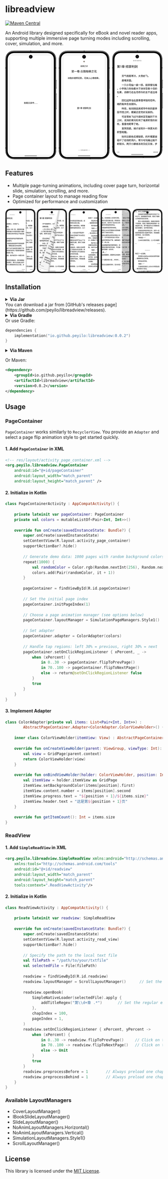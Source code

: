 # libreadview

[![Maven Central](https://maven-badges.herokuapp.com/maven-central/io.github.peyilo/libreadview/badge.svg)](https://maven-badges.herokuapp.com/maven-central/io.github.peyilo/libreadview)

An Android library designed specifically for eBook and novel reader apps, supporting multiple immersive page turning modes including scrolling, cover, simulation, and more.

![readview_loading](./images/readview_loading.png)

## Features

- Multiple page-turning animations, including cover page turn, horizontal slide, simulation, scrolling, and more.
- Page container layout to manage reading flow
- Optimized for performance and customization

![readview_page_turning](./images/readview_page_turning.png)

## Installation

<details>
<summary><b>Via Jar</b></summary></details>
You can download a jar from [GitHub's releases page](https://github.com/peyilo/libreadview/releases).


<details>
<summary><b>Via Gradle</b></summary></details>
Or use Gradle: 

```kotlin
dependencies {
    implementation("io.github.peyilo:libreadview:0.0.2")
}
```
<details> <summary><b>Via Maven</b></summary></details>

Or Maven:

```xml
<dependency>
    <groupId>io.github.peyilo</groupId>
    <artifactId>libreadview</artifactId>
    <version>0.0.2</version>
</dependency>
```

## Usage

### PageContainer

`PageContainer` works similarly to `RecyclerView`. You provide an `Adapter` and select a page flip animation style to get started quickly.

#### 1. Add `PageContainer` in XML

```xml
<!-- res/layout/activity_page_container.xml -->
<org.peyilo.libreadview.PageContainer
    android:id="@+id/pageContainer"
    android:layout_width="match_parent"
    android:layout_height="match_parent" />
```

####  2. Initialize in Kotlin

```kotlin
class PageContainerActivity : AppCompatActivity() {

    private lateinit var pageContainer: PageContainer
    private val colors = mutableListOf<Pair<Int, Int>>()

    override fun onCreate(savedInstanceState: Bundle?) {
        super.onCreate(savedInstanceState)
        setContentView(R.layout.activity_page_container)
        supportActionBar?.hide()

        // Generate demo data: 1000 pages with random background colors and numbers
        repeat(1000) {
            val randomColor = Color.rgb(Random.nextInt(256), Random.nextInt(256), Random.nextInt(256))
            colors.add(Pair(randomColor, it + 1))
        }

        pageContainer = findViewById(R.id.pageContainer)

        // Set the initial page index
        pageContainer.initPageIndex(1)

        // Choose a page animation manager (see options below)
        pageContainer.layoutManager = SimulationPageManagers.Style1()

        // Set adapter
        pageContainer.adapter = ColorAdapter(colors)

        // Handle tap regions: left 30% = previous, right 30% = next
        pageContainer.setOnClickRegionListener { xPercent, _ ->
            when (xPercent) {
                in 0..30 -> pageContainer.flipToPrevPage()
                in 70..100 -> pageContainer.flipToNextPage()
                else -> return@setOnClickRegionListener false
            }
            true
        }
    }
}
```

#### 3. Implement Adapter

```kotlin
class ColorAdapter(private val items: List<Pair<Int, Int>>) :
        AbstractPageContainer.Adapter<ColorAdapter.ColorViewHolder>() {

    inner class ColorViewHolder(itemView: View) : AbstractPageContainer.ViewHolder(itemView)

    override fun onCreateViewHolder(parent: ViewGroup, viewType: Int): ColorViewHolder {
        val view = GridPage(parent.context)
        return ColorViewHolder(view)
    }

    override fun onBindViewHolder(holder: ColorViewHolder, position: Int) {
        val itemView = holder.itemView as GridPage
        itemView.setBackgroundColor(items[position].first)
        itemView.content.number = items[position].second
        itemView.progress.text = "${position + 1}/${items.size}"
        itemView.header.text = "这是第${position + 1}页"
    }

    override fun getItemCount(): Int = items.size
}
```

### ReadView

#### 1. Add `SimpleReadView` in XML

```xml
<org.peyilo.libreadview.SimpleReadView xmlns:android="http://schemas.android.com/apk/res/android"
    xmlns:tools="http://schemas.android.com/tools"
    android:id="@+id/readview"
    android:layout_width="match_parent"
    android:layout_height="match_parent"
    tools:context=".ReadViewActivity"/>
```

#### 2. Initialize in Kotlin

```kotlin
class ReadViewActivity : AppCompatActivity() {

    private lateinit var readview: SimpleReadView

    override fun onCreate(savedInstanceState: Bundle?) {
        super.onCreate(savedInstanceState)
        setContentView(R.layout.activity_read_view)
        supportActionBar?.hide()
        
        // Specify the path to the local text file
        val filePath = "/path/to/your/txtfile"
        val selectedFile = File(filePath)
        
        readview = findViewById(R.id.readview)
        readview.layoutManager = ScrollLayoutManager()      // Set the page turning mode to scrolling
           
        readview.openBook(
            SimpleNativeLoader(selectedFile).apply {
                addTitleRegex("第\\d+章 .*")       // Set the regular expression to match chapter titles
            },
            chapIndex = 100,
            pageIndex = 1,
        )
        readview.setOnClickRegionListener { xPercent, yPercent ->
            when (xPercent) {
                in 0..30 -> readview.flipToPrevPage()     // Click on the left area to flip to the previous page
                in 70..100 -> readview.flipToNextPage()   // Click on the right area to flip to the next page
                else -> Unit
            }
            true
        }
        readview.preprocessBefore = 1        // Always preload one chapter before the current one
        readview.preprocessBehind = 1        // Always preload one chapter after the current one
    }
}
```

### Available LayoutManagers

- CoverLayoutManager()
- IBookSlideLayoutManager()
- SlideLayoutManager()
- NoAnimLayoutManagers.Horizontal()
- NoAnimLayoutManagers.Vertical()
- SimulationLayoutManagers.Style1()
- ScrollLayoutManager()

## License

This library is licensed under the [MIT License](https://opensource.org/licenses/MIT).
